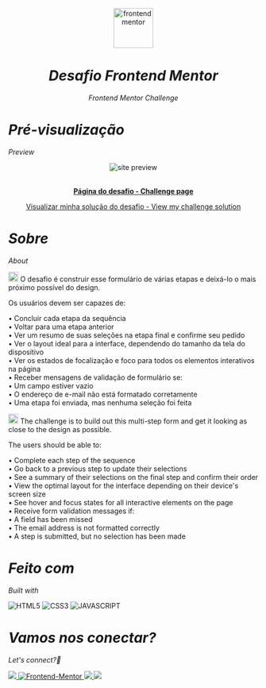 <div align="center">

  <img src="https://www.frontendmentor.io/static/images/logo-mobile.svg" alt="frontendmentor" width="80">

 
*<h1>Desafio Frontend Mentor</h1>Frontend Mentor Challenge*

</div>

<div>

*<h1>Pré-visualização</h1>Preview*

<div align='center'>
<img src="https://github.com/AnaLuisaFav/Mult-Step-Form/assets/125583157/d4d4d8e0-edbf-44fa-bf3e-799c9d9ccf45"
 alt='site preview'>
</div>

<br>

<p align="center">
  <a href="https://www.frontendmentor.io/challenges/multistep-form-YVAnSdqQBJ/hub" target="_blank"><strong>Página do desafio - Challenge page</strong></a>
  <br>

<p align="center">
  <a href="https://analuisafav.github.io/Mult-Step-Form/" target="_blank">Visualizar minha solução do desafio - View my challenge solution</a>

</div>

*<h1>Sobre</h1>About*

<img src="https://github.com/AnaLuisaFav/Interactive-rating-component/assets/125583157/2ae8d39b-cd3b-4e51-9697-a889efe168f3" alt="image" style="width: 20px"> O desafio é construir esse formulário de várias etapas e deixá-lo o mais próximo possível do design.

Os usuários devem ser capazes de:

• Concluir cada etapa da sequência<br>
• Voltar para uma etapa anterior<br>
• Ver um resumo de suas seleções na etapa final e confirme seu pedido<br>
• Ver o layout ideal para a interface, dependendo do tamanho da tela do dispositivo<br>
• Ver os estados de focalização e foco para todos os elementos interativos na página<br>
• Receber mensagens de validação de formulário se:<br>
  • Um campo estiver vazio<br>
  • O endereço de e-mail não está formatado corretamente<br>
  • Uma etapa foi enviada, mas nenhuma seleção foi feita<br>

<img src="https://github.com/AnaLuisaFav/Interactive-rating-component/assets/125583157/7829887e-fb45-4d07-973d-0b4b20dac189" alt="image" style="width: 20px"> The challenge is to build out this multi-step form and get it looking as close to the design as possible.<br>

The users should be able to:

• Complete each step of the sequence<br>
• Go back to a previous step to update their selections<br>
• See a summary of their selections on the final step and confirm their order<br>
• View the optimal layout for the interface depending on their device's screen size<br>
• See hover and focus states for all interactive elements on the page<br>
• Receive form validation messages if:<br>
  • A field has been missed<br>
  • The email address is not formatted correctly<br>
  • A step is submitted, but no selection has been made<br>

*<h1>Feito com</h1>Built with*

![HTML5](https://img.shields.io/badge/html5-%23E34F26.svg?style=for-the-badge&logo=html5&logoColor=white) ![CSS3](https://img.shields.io/badge/css3-%231572B6.svg?style=for-the-badge&logo=css3&logoColor=white) ![JAVASCRIPT](https://img.shields.io/badge/JavaScript-F7DF1E?style=for-the-badge&logo=javascript&logoColor=black) 


*<h1>Vamos nos conectar?</h1>Let's connect?👋*

<div>

  <a href="https://www.linkedin.com/in/analuisafav">
    <img src="https://img.shields.io/badge/LinkedIn-0077B5?style=for-the-badge&logo=linkedin&logoColor=white"/>
  </a>  <a href="https://www.frontendmentor.io/profile/AnaLuisaFav" target="_blank">
    <img src="https://img.shields.io/badge/FEM%20Profile-f8f9f8?style=for-the-badge&logo=Frontend-Mentor&logoColor=black" alt="Frontend-Mentor">
  </a> <a href="https://www.instagram.com/analufav">
    <img src="https://img.shields.io/badge/Instagram-E4405F?style=for-the-badge&logo=instagram&logoColor=white"/>
  </a> <a href="mailto:analuisafav@gmail.com">
    <img src="https://img.shields.io/badge/gmail-D14836?style=for-the-badge&logo=gmail&logoColor=white"/>
  </a>

</div>
